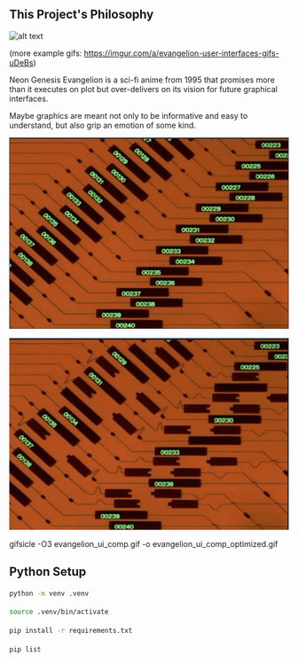 
This Project's Philosophy
---

![alt text](evangelion_ui_comp_optimized.gif)

(more example gifs: https://imgur.com/a/evangelion-user-interfaces-gifs-uDeBs)

Neon Genesis Evangelion is a sci-fi anime from 1995 that promises more than it executes on plot but over-delivers on its vision for future graphical interfaces.

Maybe graphics are meant not only to be informative and easy to understand, but also grip an emotion of some kind.  

![](image.png)

![alt text](image-1.png)

gifsicle -O3 evangelion_ui_comp.gif -o evangelion_ui_comp_optimized.gif

Python Setup
---
```bash
python -m venv .venv

source .venv/bin/activate

pip install -r requirements.txt

pip list
```